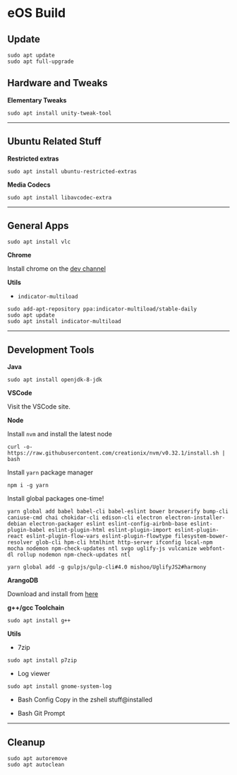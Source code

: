 # eOS Build

## Update

```shell
sudo apt update
sudo apt full-upgrade
```

## Hardware and Tweaks

**Elementary Tweaks**

```shell
sudo apt install unity-tweak-tool
```

---

## Ubuntu Related Stuff

**Restricted extras**

```shell
sudo apt install ubuntu-restricted-extras
```

**Media Codecs**

```shell
sudo apt install libavcodec-extra
```

---

## General Apps

```shell
sudo apt install vlc
```

**Chrome**

Install chrome on the [dev channel](https://www.google.com/chrome/browser/desktop/index.html?platform=linux&extra=devchannel)

**Utils**

-   `indicator-multiload`

```shell
sudo add-apt-repository ppa:indicator-multiload/stable-daily
sudo apt update
sudo apt install indicator-multiload
```

---

## Development Tools

**Java**

```shell
sudo apt install openjdk-8-jdk
```

**VSCode**

Visit the VSCode site.

**Node**

Install `nvm` and install the latest node

```shell
curl -o- https://raw.githubusercontent.com/creationix/nvm/v0.32.1/install.sh | bash
```
Install `yarn` package manager
```shell
npm i -g yarn
```

Install global packages one-time!

```shell
yarn global add babel babel-cli babel-eslint bower browserify bump-cli caniuse-cmd chai chokidar-cli edison-cli electron electron-installer-debian electron-packager eslint eslint-config-airbnb-base eslint-plugin-babel eslint-plugin-html eslint-plugin-import eslint-plugin-react eslint-plugin-flow-vars eslint-plugin-flowtype filesystem-bower-resolver glob-cli hpm-cli htmlhint http-server ifconfig local-npm mocha nodemon npm-check-updates ntl svgo uglify-js vulcanize webfont-dl rollup nodemon npm-check-updates ntl
```
```
yarn global add -g gulpjs/gulp-cli#4.0 mishoo/UglifyJS2#harmony
```

**ArangoDB**

Download and install from [here](https://www.arangodb.com/download/)

**g++/gcc Toolchain**

```shell
sudo apt install g++
```

**Utils**

-   7zip

```shell
sudo apt install p7zip
```

-   Log viewer

```shell
sudo apt install gnome-system-log
```

-   Bash Config
Copy in the zshell stuff@installed

-   Bash Git Prompt

---

## Cleanup

```shell
sudo apt autoremove
sudo apt autoclean
```

